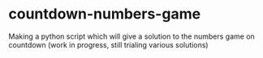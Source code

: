 # countdown-numbers-game
Making a python script which will give a solution to the numbers game on countdown
(work in progress, still trialing various solutions)

